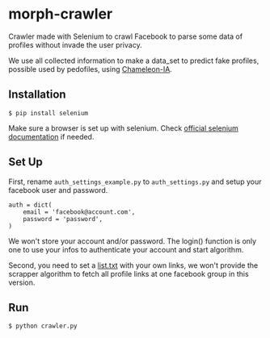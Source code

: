 # morph-crawler

Crawler made with Selenium to crawl Facebook to parse some data of profiles without invade the user privacy.

We use all collected information to make a data_set to predict fake profiles, possible used by pedofiles, using [Chameleon-IA](https://github.com/ChameleonProject/chameleon-AI).

## Installation ##

`$ pip install selenium`

Make sure a browser is set up with selenium. Check [official selenium documentation](http://selenium-python.readthedocs.io/index.html) if needed.

## Set Up ##

First, rename `auth_settings_example.py`  to `auth_settings.py` and setup your facebook user and password.

```
auth = dict(
    email = 'facebook@account.com',
    password = 'password',
)

```

We won't store your account and/or password. The login() function is only one to use your infos to authenticate your account and start algorithm.

Second, you need to set a [list.txt](https://github.com/ChameleonProject/morph-crawler/blob/master/crawler.py#L84) with your own links, we won't provide the scrapper algorithm to fetch all profile links at one facebook group in this version.

## Run ##

`$ python crawler.py`
